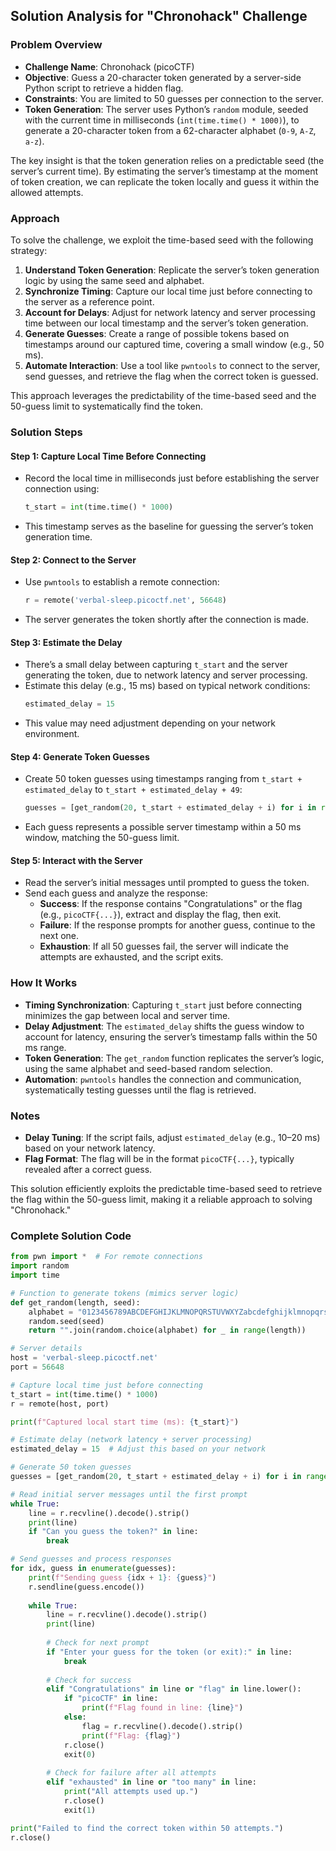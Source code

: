 ## Solution Analysis for "Chronohack" Challenge

### Problem Overview
- **Challenge Name**: Chronohack (picoCTF)  
- **Objective**: Guess a 20-character token generated by a server-side Python script to retrieve a hidden flag.  
- **Constraints**: You are limited to 50 guesses per connection to the server.  
- **Token Generation**: The server uses Python’s `random` module, seeded with the current time in milliseconds (`int(time.time() * 1000)`), to generate a 20-character token from a 62-character alphabet (`0-9`, `A-Z`, `a-z`).  

The key insight is that the token generation relies on a predictable seed (the server’s current time). By estimating the server’s timestamp at the moment of token creation, we can replicate the token locally and guess it within the allowed attempts.

### Approach
To solve the challenge, we exploit the time-based seed with the following strategy:  

1. **Understand Token Generation**: Replicate the server’s token generation logic by using the same seed and alphabet.  
2. **Synchronize Timing**: Capture our local time just before connecting to the server as a reference point.  
3. **Account for Delays**: Adjust for network latency and server processing time between our local timestamp and the server’s token generation.  
4. **Generate Guesses**: Create a range of possible tokens based on timestamps around our captured time, covering a small window (e.g., 50 ms).  
5. **Automate Interaction**: Use a tool like `pwntools` to connect to the server, send guesses, and retrieve the flag when the correct token is guessed.  

This approach leverages the predictability of the time-based seed and the 50-guess limit to systematically find the token.

### Solution Steps

#### Step 1: Capture Local Time Before Connecting
- Record the local time in milliseconds just before establishing the server connection using:  
  ```python
  t_start = int(time.time() * 1000)
  ```  
- This timestamp serves as the baseline for guessing the server’s token generation time.

#### Step 2: Connect to the Server
- Use `pwntools` to establish a remote connection:  
  ```python
  r = remote('verbal-sleep.picoctf.net', 56648)
  ```  
- The server generates the token shortly after the connection is made.

#### Step 3: Estimate the Delay
- There’s a small delay between capturing `t_start` and the server generating the token, due to network latency and server processing.  
- Estimate this delay (e.g., 15 ms) based on typical network conditions:  
  ```python
  estimated_delay = 15
  ```  
- This value may need adjustment depending on your network environment.

#### Step 4: Generate Token Guesses
- Create 50 token guesses using timestamps ranging from `t_start + estimated_delay` to `t_start + estimated_delay + 49`:  
  ```python
  guesses = [get_random(20, t_start + estimated_delay + i) for i in range(50)]
  ```  
- Each guess represents a possible server timestamp within a 50 ms window, matching the 50-guess limit.

#### Step 5: Interact with the Server
- Read the server’s initial messages until prompted to guess the token.  
- Send each guess and analyze the response:  
  - **Success**: If the response contains "Congratulations" or the flag (e.g., `picoCTF{...}`), extract and display the flag, then exit.  
  - **Failure**: If the response prompts for another guess, continue to the next one.  
  - **Exhaustion**: If all 50 guesses fail, the server will indicate the attempts are exhausted, and the script exits.

### How It Works
- **Timing Synchronization**: Capturing `t_start` just before connecting minimizes the gap between local and server time.  
- **Delay Adjustment**: The `estimated_delay` shifts the guess window to account for latency, ensuring the server’s timestamp falls within the 50 ms range.  
- **Token Generation**: The `get_random` function replicates the server’s logic, using the same alphabet and seed-based random selection.  
- **Automation**: `pwntools` handles the connection and communication, systematically testing guesses until the flag is retrieved.

### Notes
- **Delay Tuning**: If the script fails, adjust `estimated_delay` (e.g., 10–20 ms) based on your network latency.  
- **Flag Format**: The flag will be in the format `picoCTF{...}`, typically revealed after a correct guess.  

This solution efficiently exploits the predictable time-based seed to retrieve the flag within the 50-guess limit, making it a reliable approach to solving "Chronohack."

### Complete Solution Code
```python
from pwn import *  # For remote connections
import random
import time

# Function to generate tokens (mimics server logic)
def get_random(length, seed):
    alphabet = "0123456789ABCDEFGHIJKLMNOPQRSTUVWXYZabcdefghijklmnopqrstuvwxyz"
    random.seed(seed)
    return "".join(random.choice(alphabet) for _ in range(length))

# Server details
host = 'verbal-sleep.picoctf.net'
port = 56648

# Capture local time just before connecting
t_start = int(time.time() * 1000)
r = remote(host, port)

print(f"Captured local start time (ms): {t_start}")

# Estimate delay (network latency + server processing)
estimated_delay = 15  # Adjust this based on your network

# Generate 50 token guesses
guesses = [get_random(20, t_start + estimated_delay + i) for i in range(50)]

# Read initial server messages until the first prompt
while True:
    line = r.recvline().decode().strip()
    print(line)
    if "Can you guess the token?" in line:
        break

# Send guesses and process responses
for idx, guess in enumerate(guesses):
    print(f"Sending guess {idx + 1}: {guess}")
    r.sendline(guess.encode())
    
    while True:
        line = r.recvline().decode().strip()
        print(line)
        
        # Check for next prompt
        if "Enter your guess for the token (or exit):" in line:
            break
        
        # Check for success
        elif "Congratulations" in line or "flag" in line.lower():
            if "picoCTF" in line:
                print(f"Flag found in line: {line}")
            else:
                flag = r.recvline().decode().strip()
                print(f"Flag: {flag}")
            r.close()
            exit(0)
        
        # Check for failure after all attempts
        elif "exhausted" in line or "too many" in line:
            print("All attempts used up.")
            r.close()
            exit(1)

print("Failed to find the correct token within 50 attempts.")
r.close()
```